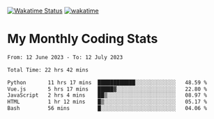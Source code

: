 [![Wakatime Status](https://github.com/noopurphalak/noopurphalak/workflows/wakatime-status-update/badge.svg)](https://github.com/noopurphalak/noopurphalak/actions/workflows/main.yml)
[![wakatime](https://wakatime.com/badge/user/80ace140-ef40-4fdd-b8ed-f3be3d2e1aea.svg)](https://wakatime.com/@80ace140-ef40-4fdd-b8ed-f3be3d2e1aea)

# My Monthly Coding Stats

<!--START_SECTION:waka-->

```txt
From: 12 June 2023 - To: 12 July 2023

Total Time: 22 hrs 42 mins

Python       11 hrs 17 mins  ████████████░░░░░░░░░░░░░   48.59 %
Vue.js       5 hrs 17 mins   █████▓░░░░░░░░░░░░░░░░░░░   22.80 %
JavaScript   2 hrs 4 mins    ██▒░░░░░░░░░░░░░░░░░░░░░░   08.97 %
HTML         1 hr 12 mins    █▒░░░░░░░░░░░░░░░░░░░░░░░   05.17 %
Bash         56 mins         █░░░░░░░░░░░░░░░░░░░░░░░░   04.06 %
```

<!--END_SECTION:waka-->
